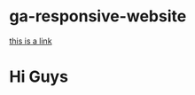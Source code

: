 # ga-responsive-website

[this is a link](www.google.com "Link")

[this is also a link]: www.facebook.com


# Hi Guys
